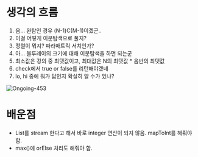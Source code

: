 # 생각의 흐름
1. 음... 완탐인 경우 (N-1)C(M-1)이겠군..
2. 이걸 어떻게 이분탐색으로 풀지?
3. 정렬이 뭐지? 파라매트릭 서치인가?
4. 아... 블루레이의 크기에 대해 이분탐색을 하면 되는군
5. 최소값은 강의 중 최댓값이고, 최대값은 N의 최댓값 * 음반의 최댓값
6. check에서 true or false를 리턴해야겠네
7. lo, hi 중에 뭐가 답인지 확실히 알 수가 있나?

![Ongoing-453](https://github.com/user-attachments/assets/c1567f92-3bd5-43d8-b08e-b0c712b210a1)

# 배운점
- List<Integer>를 stream 한다고 해서 바로 integer 연산이 되지 않음. mapToInt를 해줘야 함.
- max()에 orElse 처리도 해줘야 함.

